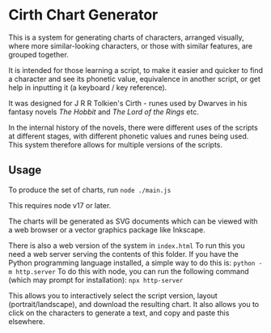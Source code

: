 Cirth Chart Generator
=====================

This is a system for generating charts of characters, arranged visually,
where more similar-looking characters, or those with similar features,
are grouped together.

It is intended for those learning a script, to make it easier and quicker
to find a character and see its phonetic value, equivalence in another script,
or get help in inputting it (a keyboard / key reference).

It was designed for J R R Tolkien's Cirth - runes used by Dwarves in his
fantasy novels _The Hobbit_ and _The Lord of the Rings_ etc.

In the internal history of the novels, there were different uses of the scripts
at different stages, with different phonetic values and runes being used.
This system therefore allows for multiple versions of the scripts.

Usage
-----

To produce the set of charts, run `node ./main.js`

This requires node v17 or later.

The charts will be generated as SVG documents which can be viewed with a web browser
or a vector graphics package like Inkscape.

There is also a web version of the system in `index.html`
To run this you need a web server serving the contents of this folder.
If you have the Python programming language installed, a simple way to do this is:
`python -m http.server`
To do this with node, you can run the following command (which may prompt for installation):
`npx http-server`

This allows you to interactively select the script version, layout (portrait/landscape),
and download the resulting chart.
It also allows you to click on the characters to generate a text,
and copy and paste this elsewhere.

